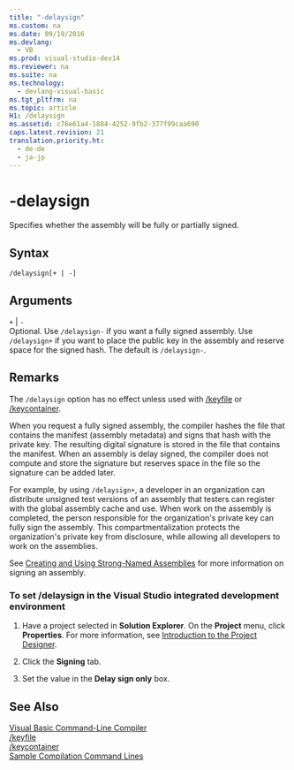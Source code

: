 ```yaml
---
title: "-delaysign"
ms.custom: na
ms.date: 09/19/2016
ms.devlang: 
  - VB
ms.prod: visual-studio-dev14
ms.reviewer: na
ms.suite: na
ms.technology: 
  - devlang-visual-basic
ms.tgt_pltfrm: na
ms.topic: article
H1: /delaysign
ms.assetid: c76e61a4-1884-4252-9fb2-377f99caa690
caps.latest.revision: 21
translation.priority.ht: 
  - de-de
  - ja-jp
---
```

# -delaysign
Specifies whether the assembly will be fully or partially signed.  
  
## Syntax  
  
```  
/delaysign[+ | -]  
```  
  
## Arguments  
 `+` &#124; `-`  
 Optional. Use `/delaysign-` if you want a fully signed assembly. Use `/delaysign+` if you want to place the public key in the assembly and reserve space for the signed hash. The default is `/delaysign-`.  
  
## Remarks  
 The `/delaysign` option has no effect unless used with [/keyfile](../vs140/-keyfile.md) or [/keycontainer](../Topic/-keycontainer.md).  
  
 When you request a fully signed assembly, the compiler hashes the file that contains the manifest (assembly metadata) and signs that hash with the private key. The resulting digital signature is stored in the file that contains the manifest. When an assembly is delay signed, the compiler does not compute and store the signature but reserves space in the file so the signature can be added later.  
  
 For example, by using `/delaysign+`, a developer in an organization can distribute unsigned test versions of an assembly that testers can register with the global assembly cache and use. When work on the assembly is completed, the person responsible for the organization's private key can fully sign the assembly. This compartmentalization protects the organization's private key from disclosure, while allowing all developers to work on the assemblies.  
  
 See [Creating and Using Strong-Named Assemblies](assetId:///ffbf6d9e-4a88-4a8a-9645-4ce0ee1ee5f9) for more information on signing an assembly.  
  
### To set /delaysign in the Visual Studio integrated development environment  
  
1.  Have a project selected in **Solution Explorer**. On the **Project** menu, click **Properties**. For more information, see [Introduction to the Project Designer](assetId:///898dd854-c98d-430c-ba1b-a913ce3c73d7).  
  
2.  Click the **Signing** tab.  
  
3.  Set the value in the **Delay sign only** box.  
  
## See Also  
 [Visual Basic Command-Line Compiler](../vs140/Visual-Basic-Command-Line-Compiler.md)   
 [/keyfile](../vs140/-keyfile.md)   
 [/keycontainer](../Topic/-keycontainer.md)   
 [Sample Compilation Command Lines](../vs140/Sample-Compilation-Command-Lines--Visual-Basic-.md)